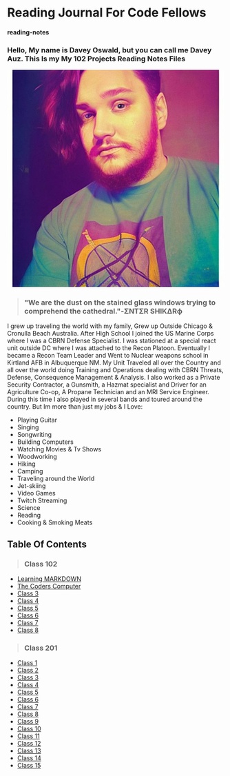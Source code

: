 # Reading Journal For Code Fellows

#### reading-notes

### Hello, My name is Davey Oswald, but you can call me Davey Auz. This Is my My 102 Projects Reading Notes Files

![Photo of Me](DaveyPhoto1.jpg)

>### "We are the dust on the stained glass windows trying to comprehend the cathedral."-ΣNTΣR SHIKΔRф

I grew up traveling the world with my family, Grew up Outside Chicago & Cronulla Beach Australia. After High School I joined the US Marine Corps where I was a CBRN Defense Specialist. I was stationed at a special react unit outside DC where I was attached to the Recon Platoon. Eventually I became a Recon Team Leader and Went to Nuclear weapons school in Kirtland AFB in Albuquerque NM. My Unit Traveled all over the Country and all over the world doing Training and Operations dealing with CBRN Threats, Defense, Consequence Management & Analysis. I also worked as a Private Security Contractor, a Gunsmith, a Hazmat specialist and Driver for an Agriculture Co-op, A Propane Technician and an MRI Service Engineer. During this time I also played in several bands and toured around the country. But Im more than just my jobs & I Love:

* Playing Guitar
* Singing
* Songwriting
* Building Computers
* Watching Movies & Tv Shows
* Woodworking
* Hiking
* Camping
* Traveling around the World
* Jet-skiing
* Video Games
* Twitch Streaming
* Science
* Reading
* Cooking & Smoking Meats

## Table Of Contents

>### Class 102

* [Learning MARKDOWN](./102/Class1.md)
* [The Coders Computer](./102/Class2.md)
* [Class 3](./102/Class3.md)
* [Class 4](./102/Class4.md)
* [Class 5](./102/Class5.md)
* [Class 6](./102/Class6.md)
* [Class 7](./102/Class7.md)
* [Class 8](./102/Class8.md)

>### Class 201

* [Class 1](./201/Class1.md)
* [Class 2](./201/Class2.md)
* [Class 3](./201/Class3.md)
* [Class 4](./201/Class4.md)
* [Class 5](./201/Class5.md)
* [Class 6](./201/Class6.md)
* [Class 7](./201/Class7.md)
* [Class 8](./201/Class8.md)
* [Class 9](./201/Class9.md)
* [Class 10](./201/Class10.md)
* [Class 11](./201/Class11.md)
* [Class 12](./201/Class12.md)
* [Class 13](./201/Class13.md)
* [Class 14](./201/Class14.md)
* [Class 15](./201/Class15.md)
